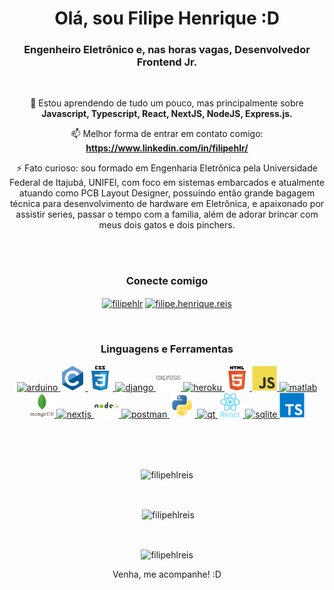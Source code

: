 <h1 align="center">Olá, sou Filipe Henrique :D </h1>
<h3 align="center">Engenheiro Eletrônico e, nas horas vagas, Desenvolvedor Frontend Jr.</h3>


<br>
<div align="center">


🌱 Estou aprendendo de tudo um pouco, mas principalmente sobre **Javascript, Typescript, React, NextJS, NodeJS, Express.js.**

📫 Melhor forma de entrar em contato comigo: **https://www.linkedin.com/in/filipehlr/**

⚡ Fato curioso: sou formado em Engenharia Eletrônica pela Universidade Federal de Itajubá, UNIFEI, com foco em sistemas embarcados e atualmente atuando como PCB Layout Designer, possuindo então grande bagagem técnica para desenvolvimento de hardware em Eletrônica, e apaixonado por assistir series, passar o tempo com a familia, além de adorar brincar com meus dois gatos e dois pinchers.


</div>
<br><br>

<div align="center">

<h3>Conecte comigo</h3>
<p >
<a href="https://linkedin.com/in/filipehlr" target="blank"><img align="center" src="https://raw.githubusercontent.com/rahuldkjain/github-profile-readme-generator/master/src/images/icons/Social/linked-in-alt.svg" alt="filipehlr" height="30" width="40" /></a>
<a href="https://instagram.com/filipe.henrique.reis" target="blank"><img align="center" src="https://raw.githubusercontent.com/rahuldkjain/github-profile-readme-generator/master/src/images/icons/Social/instagram.svg" alt="filipe.henrique.reis" height="30" width="40" /></a>
</p>
</div>

<br>

<div align="center">
<h3 align="center">Linguagens e Ferramentas</h3>
<p align="center"> <a href="https://www.arduino.cc/" target="_blank" rel="noreferrer"> <img src="https://cdn.worldvectorlogo.com/logos/arduino-1.svg" alt="arduino" width="40" height="40"/> </a> <a href="https://www.cprogramming.com/" target="_blank" rel="noreferrer"> <img src="https://raw.githubusercontent.com/devicons/devicon/master/icons/c/c-original.svg" alt="c" width="40" height="40"/> </a> <a href="https://www.w3schools.com/css/" target="_blank" rel="noreferrer"> <img src="https://raw.githubusercontent.com/devicons/devicon/master/icons/css3/css3-original-wordmark.svg" alt="css3" width="40" height="40"/> </a> <a href="https://www.djangoproject.com/" target="_blank" rel="noreferrer"> <img src="https://cdn.worldvectorlogo.com/logos/django.svg" alt="django" width="40" height="40"/> </a> <a href="https://expressjs.com" target="_blank" rel="noreferrer"> <img src="https://raw.githubusercontent.com/devicons/devicon/master/icons/express/express-original-wordmark.svg" alt="express" width="40" height="40"/> </a> <a href="https://heroku.com" target="_blank" rel="noreferrer"> <img src="https://www.vectorlogo.zone/logos/heroku/heroku-icon.svg" alt="heroku" width="40" height="40"/> </a> <a href="https://www.w3.org/html/" target="_blank" rel="noreferrer"> <img src="https://raw.githubusercontent.com/devicons/devicon/master/icons/html5/html5-original-wordmark.svg" alt="html5" width="40" height="40"/> </a> <a href="https://developer.mozilla.org/en-US/docs/Web/JavaScript" target="_blank" rel="noreferrer"> <img src="https://raw.githubusercontent.com/devicons/devicon/master/icons/javascript/javascript-original.svg" alt="javascript" width="40" height="40"/> </a> <a href="https://www.mathworks.com/" target="_blank" rel="noreferrer"> <img src="https://upload.wikimedia.org/wikipedia/commons/2/21/Matlab_Logo.png" alt="matlab" width="40" height="40"/> </a> <a href="https://www.mongodb.com/" target="_blank" rel="noreferrer"> <img src="https://raw.githubusercontent.com/devicons/devicon/master/icons/mongodb/mongodb-original-wordmark.svg" alt="mongodb" width="40" height="40"/> </a> <a href="https://nextjs.org/" target="_blank" rel="noreferrer"> <img src="https://cdn.worldvectorlogo.com/logos/nextjs-2.svg" alt="nextjs" width="40" height="40"/> </a> <a href="https://nodejs.org" target="_blank" rel="noreferrer"> <img src="https://raw.githubusercontent.com/devicons/devicon/master/icons/nodejs/nodejs-original-wordmark.svg" alt="nodejs" width="40" height="40"/> </a> <a href="https://postman.com" target="_blank" rel="noreferrer"> <img src="https://www.vectorlogo.zone/logos/getpostman/getpostman-icon.svg" alt="postman" width="40" height="40"/> </a> <a href="https://www.python.org" target="_blank" rel="noreferrer"> <img src="https://raw.githubusercontent.com/devicons/devicon/master/icons/python/python-original.svg" alt="python" width="40" height="40"/> </a> <a href="https://www.qt.io/" target="_blank" rel="noreferrer"> <img src="https://upload.wikimedia.org/wikipedia/commons/0/0b/Qt_logo_2016.svg" alt="qt" width="40" height="40"/> </a> <a href="https://reactjs.org/" target="_blank" rel="noreferrer"> <img src="https://raw.githubusercontent.com/devicons/devicon/master/icons/react/react-original-wordmark.svg" alt="react" width="40" height="40"/> </a> <a href="https://www.sqlite.org/" target="_blank" rel="noreferrer"> <img src="https://www.vectorlogo.zone/logos/sqlite/sqlite-icon.svg" alt="sqlite" width="40" height="40"/> </a> <a href="https://www.typescriptlang.org/" target="_blank" rel="noreferrer"> <img src="https://raw.githubusercontent.com/devicons/devicon/master/icons/typescript/typescript-original.svg" alt="typescript" width="40" height="40"/> </a> </p>
<br><br><br>
</div>

<div align="center">
<p><img align="center" src="https://github-readme-stats.vercel.app/api/top-langs?username=filipehlreis&show_icons=true&theme=dark&locale=pt-BR&layout=compact" alt="filipehlreis" /></p>
<br>
<p>&nbsp;<img align="center" src="https://github-readme-stats.vercel.app/api?username=filipehlreis&show_icons=true&theme=dark&locale=en" alt="filipehlreis" /></p>

  <br>
<p><img align="center" src="https://github-readme-streak-stats.herokuapp.com/?user=filipehlreis&theme=dark" alt="filipehlreis" /></p>
  
  Venha, me acompanhe! :D
  
</div>
